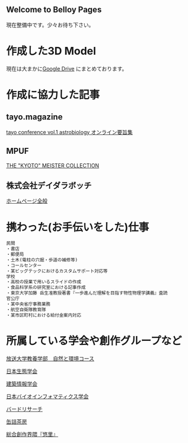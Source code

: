 ## Welcome to Belloy Pages

現在整備中です。少々お待ち下さい。


# 作成した3D Model
現在は大まかに[Google Drive](https://drive.google.com/drive/folders/1VVZuyV3QSCteyabnrhFWwVWebsH8wO69?usp=sharing)
にまとめております。


# 作成に協力した記事

## tayo.magazine
[tayo conference vol.1 astrobiology オンライン要旨集](https://magazine.tayo.jp/2021/09/16/tayo-conference-vol-1-astrobiology-%e3%82%aa%e3%83%b3%e3%83%a9%e3%82%a4%e3%83%b3%e8%a6%81%e6%97%a8%e9%9b%86/)
## MPUF
[THE "KYOTO" MEISTER COLLECTION](https://meistercollection.kyoto/)
## 株式会社デイダラボッチ
[ホームページ全般](https://daydallersinc.sakura.ne.jp/main/)

# 携わった(お手伝いをした)仕事
```markdown
民間
・書店
・郵便局
・土木(電柱の穴掘・歩道の補修等)
・コールセンター
・某ビッグテックにおけるカスタムサポート対応等
学校
・高校の授業で用いるスライドの作成
・食品科学系の研究室における記事作成
・東京大学加藤 岳生准教授著書『一歩進んだ理解を目指す物性物理学講義』査読
官公庁
・某中央省庁事務業務
・航空自衛隊教育隊
・某市区町村における給付金案内対応
```

# 所属している学会や創作グループなど
[放送大学教養学部　自然と環境コース](https://www.ouj.ac.jp/)

[日本生態学会](https://www.esj.ne.jp/esj/)

[建築情報学会](https://fellow.ais-j.org/)

[日本バイオインフォマティクス学会](https://www.jsbi.org/)

[バードリサーチ](http://www.bird-research.jp/)

[缶詰茶房](https://kanzumezzz.wixsite.com/sabou)

[総合創作界隈『悠里』](https://twitter.com/jclaws_pr)

